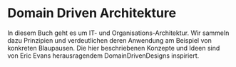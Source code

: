 # Domain Driven Architekture

In diesem Buch geht es um IT- und Organisations-Architektur.
Wir sammeln dazu Prinzipien und verdeutlichen deren Anwendung am Beispiel von konkreten Blaupausen.
Die hier beschriebenen Konzepte und Ideen sind von Eric Evans herausragendem DomainDrivenDesigns inspiriert.